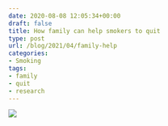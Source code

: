 ```yaml
---
date: 2020-08-08 12:05:34+00:00
draft: false
title: How family can help smokers to quit
type: post
url: /blog/2021/04/family-help
categories:
- Smoking
tags:
- family
- quit
- research
---
```

![](/images/2020-08-08-Family/IMG_6241.jpeg)